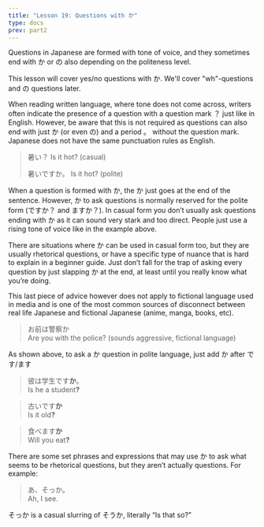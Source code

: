 ```yaml
---
title: "Lesson 19: Questions with か"
type: docs
prev: part2
---
```



Questions in Japanese are formed with tone of voice, and they sometimes end with か or の also depending on the politeness level. 

This lesson will cover yes/no questions with か. We'll cover "wh"-questions and の questions later.

When reading written language, where tone does not come across, writers often indicate the presence of a question with a question mark ？ just like in English. However, be aware that this is not required as questions can also end with just か (or even の) and a period 。 without the question mark. Japanese does not have the same punctuation rules as English.

> 暑い？
> Is it hot? (casual)
>  
> 暑いですか。
> Is it hot? (polite)
> </pre>

When a question is formed with か, the か just goes at the end of the sentence. However, か to ask questions is normally reserved for the polite form (ですか？ and ますか？). In casual form you don’t usually ask questions ending with か as it can sound very stark and too direct. People just use a rising tone of voice like in the example above. 

There are situations where か can be used in casual form too, but they are usually rhetorical questions, or have a specific type of nuance that is hard to explain in a beginner guide. Just don’t fall for the trap of asking every question by just slapping か at the end, at least until you really know what you’re doing.

This last piece of advice however does not apply to fictional language used in media and is one of the most common sources of disconnect between real life Japanese and fictional Japanese (anime, manga, books, etc).

> お前は警察か  
> Are you with the police? (sounds aggressive, fictional language)


As shown above, to ask a か question in polite language, just add か after です/ます

> 彼は学生です<b>か</b>。  
> Is he a student<b>?</b>

> 古いです<b>か</b>  
> Is it old<b>?</b>

> 食べます<b>か</b>  
> Will you eat<b>?</b>



There are some set phrases and expressions that may use か to ask what seems to be rhetorical questions, but they aren’t actually questions. For example:

> あ、そっか。  
> Ah, I see.


そっか is a casual slurring of そうか, literally “Is that so?”

